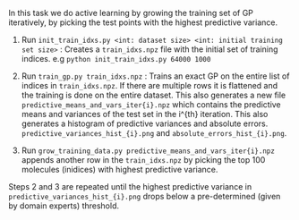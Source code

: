 In this task we do active learning by growing the training set of GP iteratively, 
by picking the test points with the highest predictive variance.

1. Run `init_train_idxs.py <int: dataset size> <int: initial training set size>` : Creates a `train_idxs.npz` file with the initial
set of training indices. e.g `python init_train_idxs.py 64000 1000` 

2. Run `train_gp.py train_idxs.npz` : Trains an exact GP on the entire list of indices in `train_idxs.npz`. If there are multiple rows
it is flattened and the training is done on the entire dataset. This also generates a new file `predictive_means_and_vars_iter{i}.npz`
which contains the predictive means and variances of the test set in the i^{th} iteration. This also generates a histogram of 
predictive variances and absolute errors. `predictive_variances_hist_{i}.png` and `absolute_errors_hist_{i}.png`.

3. Run `grow_training_data.py predictive_means_and_vars_iter{i}.npz` appends another row in the `train_idxs.npz` by picking the top 100
molecules (inidices) with highest predictive variance.

Steps 2 and 3 are repeated until the highest predictive variance in `predictive_variances_hist_{i}.png` drops below a pre-determined
(given by domain experts) threshold.
